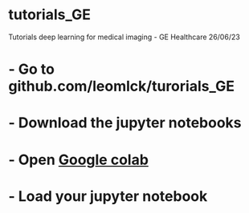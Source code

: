 # tutorials_GE
Tutorials deep learning for medical imaging - GE Healthcare 26/06/23

# - Go to github.com/leomlck/turorials_GE
# - Download the jupyter notebooks
# - Open [Google colab](https://colab.research.google.com)
# - Load your jupyter notebook

